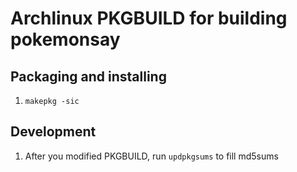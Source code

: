 # Archlinux PKGBUILD for building pokemonsay

## Packaging and installing

1. `makepkg -sic`

## Development

1. After you modified PKGBUILD, run `updpkgsums` to fill md5sums

